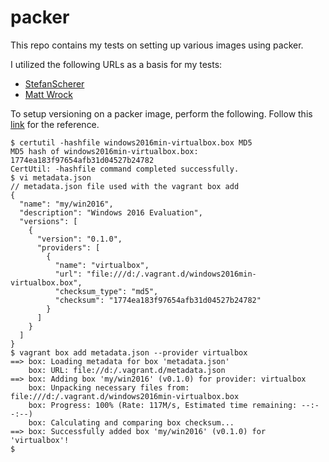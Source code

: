 # packer
This repo contains my tests on setting up various images using packer.


I utilized the following URLs as a basis for my tests:
* [StefanScherer](https://github.com/StefanScherer/packer-windows)
* [Matt Wrock](https://github.com/mwrock/packer-templates)


To setup versioning on a packer image, perform the following. Follow this [link](https://stackoverflow.com/questions/38056018/how-do-i-set-the-version-of-vagrant-box-created-with-vmware-fusion-using-a-meta) for the reference.
```
$ certutil -hashfile windows2016min-virtualbox.box MD5
MD5 hash of windows2016min-virtualbox.box:
1774ea183f97654afb31d04527b24782
CertUtil: -hashfile command completed successfully.
$ vi metadata.json
// metadata.json file used with the vagrant box add
{
  "name": "my/win2016",
  "description": "Windows 2016 Evaluation",
  "versions": [
    {
      "version": "0.1.0",
      "providers": [
        {
          "name": "virtualbox",
          "url": "file:///d:/.vagrant.d/windows2016min-virtualbox.box",
          "checksum_type": "md5",
          "checksum": "1774ea183f97654afb31d04527b24782"
        }
      ]
    }
  ]
}
$ vagrant box add metadata.json --provider virtualbox
==> box: Loading metadata for box 'metadata.json'
    box: URL: file://d:/.vagrant.d/metadata.json
==> box: Adding box 'my/win2016' (v0.1.0) for provider: virtualbox
    box: Unpacking necessary files from: file:///d:/.vagrant.d/windows2016min-virtualbox.box
    box: Progress: 100% (Rate: 117M/s, Estimated time remaining: --:--:--)
    box: Calculating and comparing box checksum...
==> box: Successfully added box 'my/win2016' (v0.1.0) for 'virtualbox'!
$
```
